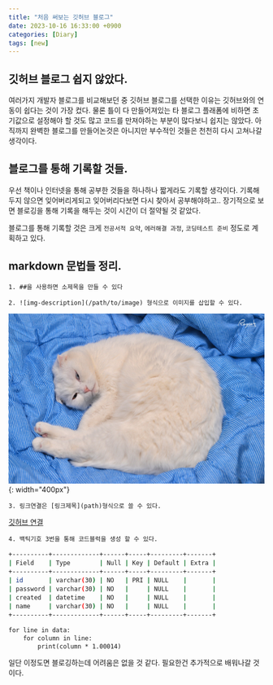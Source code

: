 ```yaml
---
title: "처음 써보는 깃허브 블로그"
date: 2023-10-16 16:33:00 +0900
categories: [Diary]
tags: [new]
---
```


## 깃허브 블로그 쉽지 않았다.

여러가지 개발자 블로그를 비교해보던 중 깃허브 블로그를 선택한 이유는 깃허브와의 연동이 쉽다는 것이 가장 컸다. 물론 틀이 다 만들어져있는 타 블로그 플래폼에 비하면 초기값으로 설정해야 할 것도 많고 코드를 만져야하는 부분이 많다보니 쉽지는 않았다. 아직까지 완벽한 블로그를 만들어논것은 아니지만 부수적인 것들은 천천히 다시 고쳐나갈 생각이다. 

## 블로그를 통해 기록할 것들.

우선 책이나 인터넷을 통해 공부한 것들을 하나하나 짧게라도 기록할 생각이다.
기록해두지 않으면 잊어버리게되고 잊어버리다보면 다시 찾아서 공부해야하고.. 장기적으로 보면 블로깅을 통해 기록을 해두는 것이 시간이 더 절약될 것 같았다.

블로그를 통해 기록할 것은 크게 `전공서적 요약`, `에러해결 과정`, `코딩테스트 준비` 정도로 계획하고 있다. 

## markdown 문법들 정리.

`1. ##을 사용하면 소제목을 만들 수 있다`

`2. ![img-description](/path/to/image) 형식으로 이미지를 삽입할 수 있다.`

![cat](/assets/img/imges/cat.png){: width="400px"}

`3. 링크연결은 [링크제목](path)형식으로 쓸 수 있다.`

[깃허브 연결](https://github.com/yoo-tonec)

`4. 백틱기호 3번을 통해 코드블럭을 생성 할 수 있다.`

```bash
+----------+-------------+------+-----+---------+-------+
| Field    | Type        | Null | Key | Default | Extra |
+----------+-------------+------+-----+---------+-------+
| id       | varchar(30) | NO   | PRI | NULL    |       |
| password | varchar(30) | NO   |     | NULL    |       |
| created  | datetime    | NO   |     | NULL    |       |
| name     | varchar(30) | NO   |     | NULL    |       |
+----------+-------------+------+-----+---------+-------+
```

```
for line in data:
    for column in line:
        print(column * 1.00014)
```

일단 이정도면 블로깅하는데 어려움은 없을 것 같다. 필요한건 추가적으로 배워나갈 것이다.